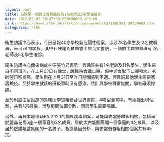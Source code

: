 ```yaml
---
layout: post
title: 石硤尾一個爵士舞興趣班有1名老師及5名學生確診
date: 2022-06-02 18:47:39.000000000 +08:00
link: https://news.rthk.hk/rthk/ch/component/k2/1651381-20220602.htm
categories: rthk
---
```


衞生防護中心表示，今日呈報40宗學校新冠陽性個案，涉及28名學生及12名教職員，來自34間學校。其中石硤尾的寶血會上智英文書院，一個爵士舞興趣班有1名老師及5名學生確診。

衞生防護中心傳染病處主任張竹君表示，興趣班共有1名老師及11名學生，學生來自不同班別，在上月29日有課堂，跳舞時會戴口罩，但中途會取下口罩喝水。老師翌日喉嚨痛，學生則在上月31日至昨日期間感到不適。興趣班其他學生需要家居檢疫。至於學生就讀的班級暫時沒有感染，估計與學校課堂無關，學校毋須停課。

至於附設住宿設施的馬鞍山李寶椿聯合世界書院，4幢宿舍當中，有兩幢出現個案，共有4宗感染，涉及房間位置分散，同房學生需要隔離。

另外，再有本地懷疑BA.2.12.1的變異病毒個案，可能與麥當勞群組相關，包括居於麗晶花園6座一個家庭的3名成員，居於太古城鄱陽閣一個家庭的4名成員，以及居於啟鑽苑啟雋閣的一名男子。根據基因分析，與麥當勞群組相關個案共有45宗。
